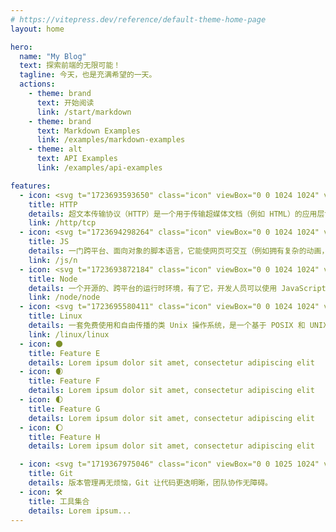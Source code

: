 ```yaml
---
# https://vitepress.dev/reference/default-theme-home-page
layout: home

hero:
  name: "My Blog"
  text: 探索前端的无限可能！
  tagline: 今天，也是充满希望的一天。
  actions:
    - theme: brand
      text: 开始阅读
      link: /start/markdown
    - theme: brand
      text: Markdown Examples
      link: /examples/markdown-examples
    - theme: alt
      text: API Examples
      link: /examples/api-examples

features:
  - icon: <svg t="1723693593650" class="icon" viewBox="0 0 1024 1024" version="1.1" xmlns="http://www.w3.org/2000/svg" p-id="1722" width="200" height="200"><path d="M429.5 728.2h36.6V593.4h51.4v-32.9H378.1v32.9h51.4zM251.2 658.9h68.5v69.3h36.7V560.5h-36.7v65.4h-68.5v-65.4h-36.6v167.7h36.6zM583.1 728.2h36.7V593.4h51.4v-32.9H531.8v32.9h51.3zM734.2 668.1h33.4c41.9 0 62.8-18 62.8-54 0-35.7-20.8-53.6-62.3-53.6h-70.5v167.7h36.7v-60.1z m0-74.7H766c10.1 0 17.2 1.7 21.4 5h0.2c4 3 5.9 8.2 5.9 15.6 0 7.6-1.9 13-5.8 16.1-4.5 3.3-11.7 5-21.7 5h-31.8v-41.7zM802.2 172.7H680c-18.2 0-32.9 14.7-32.9 32.9s14.7 32.9 32.9 32.9h122.1c18.2 0 32.9-14.7 32.9-32.9s-14.6-32.9-32.8-32.9z" p-id="1723"></path><path d="M457.1 203.5m-33.8 0a33.8 33.8 0 1 0 67.6 0 33.8 33.8 0 1 0-67.6 0Z" p-id="1724"></path><path d="M841.3 62H182.7C116.1 62 62 116.1 62 182.7v658.5C62 907.9 116.1 962 182.7 962h658.5c66.7 0 120.7-54.1 120.7-120.7V182.7C962 116.1 907.9 62 841.3 62z m54.8 779.3c0 30.3-24.6 54.9-54.9 54.9H182.7c-30.3 0-54.9-24.6-54.9-54.9V348.7h768.3v492.6z m0-558.4H127.9V182.7c0-30.3 24.6-54.9 54.9-54.9h658.5c30.3 0 54.9 24.6 54.9 54.9v100.2z" p-id="1725"></path><path d="M220.2 203.5m-33.8 0a33.8 33.8 0 1 0 67.6 0 33.8 33.8 0 1 0-67.6 0Z" p-id="1726"></path><path d="M338.7 203.5m-33.8 0a33.8 33.8 0 1 0 67.6 0 33.8 33.8 0 1 0-67.6 0Z" p-id="1727"></path></svg>
    title: HTTP
    details: 超文本传输协议（HTTP）是一个用于传输超媒体文档（例如 HTML）的应用层协议。
    link: /http/tcp
  - icon: <svg t="1723694298264" class="icon" viewBox="0 0 1024 1024" version="1.1" xmlns="http://www.w3.org/2000/svg" p-id="954" width="200" height="200"><path d="M64 64v896h896V64H64z m487.6 698.8c0 87.2-51.2 127-125.8 127-67.4 0-106.4-34.8-126.4-77l68.6-41.4c13.2 23.4 25.2 43.2 54.2 43.2 27.6 0 45.2-10.8 45.2-53V475.4h84.2v287.4z m199.2 127c-78.2 0-128.8-37.2-153.4-86l68.6-39.6c18 29.4 41.6 51.2 83 51.2 34.8 0 57.2-17.4 57.2-41.6 0-28.8-22.8-39-61.4-56l-21-9c-60.8-25.8-101-58.4-101-127 0-63.2 48.2-111.2 123.2-111.2 53.6 0 92 18.6 119.6 67.4L800 580c-14.4-25.8-30-36-54.2-36-24.6 0-40.2 15.6-40.2 36 0 25.2 15.6 35.4 51.8 51.2l21 9c71.6 30.6 111.8 62 111.8 132.4 0 75.6-59.6 117.2-139.4 117.2z" fill="#F7D748" p-id="955"></path></svg>
    title: JS
    details: 一门跨平台、面向对象的脚本语言，它能使网页可交互（例如拥有复杂的动画，可点击的按钮，通俗的菜单等）。
    link: /js/n
  - icon: <svg t="1723693872184" class="icon" viewBox="0 0 1024 1024" version="1.1" xmlns="http://www.w3.org/2000/svg" p-id="2544" width="200" height="200"><path d="M512 78.933333c-11.52 0-23.466667 2.986667-33.28 8.533334l-317.44 183.466666c-20.48 11.946667-33.28 34.133333-33.28 58.026667v366.08c0 23.893333 12.8 46.08 33.28 58.026667l83.2 47.786666c40.533333 19.626667 54.186667 20.053333 72.96 20.053334 59.733333 0 94.293333-36.266667 94.293333-99.413334V360.106667c0-5.12-4.266667-9.386667-9.386666-9.386667H362.666667c-5.546667 0-9.813333 4.266667-9.813334 9.386667v361.386666c0 28.16-29.013333 55.893333-75.52 32.426667L189.866667 704a11.093333 11.093333 0 0 1-4.693334-8.96V328.96c0-3.84 1.706667-7.253333 4.693334-8.96l317.44-183.04c2.56-1.706667 6.826667-1.706667 9.386666 0l317.44 183.04c2.986667 1.706667 4.693333 5.12 4.693334 8.96v366.08c0 3.413333-1.706667 6.826667-4.693334 8.96l-317.44 183.04c-2.56 1.706667-6.826667 1.706667-9.813333 0L426.666667 838.4c-3.413333-1.28-6.826667-1.706667-8.96-0.426667-22.613333 12.8-26.88 15.36-47.786667 21.76-5.12 1.706667-13.226667 4.693333 2.986667 13.653334l105.813333 62.72c10.24 5.973333 21.333333 8.96 33.28 8.96s23.04-2.986667 33.28-8.96l317.44-183.04c20.48-11.946667 33.28-34.133333 33.28-58.026667V328.96c0-23.893333-12.8-46.08-33.28-58.026667l-317.44-183.466666c-9.813333-5.546667-21.333333-8.533333-33.28-8.533334M597.333333 341.333333c-90.453333 0-144.64 37.973333-144.64 101.973334 0 68.693333 53.76 88.746667 140.8 97.28 103.68 10.24 111.786667 25.6 111.786667 46.08 0 35.413333-28.586667 50.346667-95.146667 50.346666-84.48 0-102.4-20.906667-108.8-62.72a9.642667 9.642667 0 0 0-9.386666-7.68h-40.96c-5.12 0-8.96 3.84-8.96 9.386667 0 52.906667 29.013333 116.906667 168.106666 116.906667 100.266667 0 157.866667-39.68 157.866667-108.8 0-68.693333-46.08-86.613333-143.786667-99.84-98.56-12.8-108.373333-19.626667-108.373333-42.666667 0-19.2 8.533333-44.8 81.493333-44.8 64 0 89.173333 14.08 98.986667 58.026667 0.853333 4.266667 4.693333 7.253333 8.96 7.253333h41.386667c2.133333 0 4.693333-0.853333 6.4-2.986667 1.706667-1.706667 2.986667-4.266667 2.133333-6.826666C749.226667 376.32 698.88 341.333333 597.333333 341.333333z" fill="#417e38" p-id="2545"></path></svg>
    title: Node
    details: 一个开源的、跨平台的运行时环境，有了它，开发人员可以使用 JavaScript 创建各种服务器端工具和应用程序。
    link: /node/node
  - icon: <svg t="1723695580411" class="icon" viewBox="0 0 1024 1024" version="1.1" xmlns="http://www.w3.org/2000/svg" p-id="1162" width="200" height="200"><path d="M525.2 198.3c-8.6 5.6-15.2 13.8-18.9 23.4-3.8 12.4-3.2 25.6 1.5 37.7 3.9 12.7 11.7 23.8 22.2 31.8 5.4 3.8 11.6 6.2 18.2 7 6.6 0.8 13.2-0.3 19.1-3.3 7-3.9 12.6-10 15.9-17.3 3.2-7.4 5-15.3 5.2-23.3 0.7-10.2-0.6-20.4-3.8-30.1-3.5-10.6-10.3-19.7-19.5-25.9-4.7-3-9.9-5-15.4-5.8-5.5-0.8-11.1-0.2-16.3 1.8-2.9 1.2-5.7 2.7-8.3 4.5" fill="#FFFFFF" p-id="1163"></path><path d="M810.2 606.5c-5.1-28.3-13.1-56-23.8-82.6-7.3-19.8-17.2-38.6-29.5-55.8-12.4-16.5-28.1-30.4-40.2-47.1-6.4-8.7-11.8-18.4-18.5-26.9-2.7-5.6-5.3-11.2-7.9-16.8-8-17.5-15.3-35.4-24.8-52-1.5-2.6-3.1-5.2-4.6-7.7-1.2-16-2.9-32-3.8-48 0.7-32.1-2-64.3-8.1-95.9-4.2-15.1-10.6-29.6-19-42.8-9.8-15.6-22.4-29.2-37.2-40.1-24.1-17.1-52.9-26.3-82.4-26.4-21.7-0.5-43.2 4.4-62.5 14.4-20.3 11.1-36.7 28.2-47 48.9-9.6 20.9-14.7 43.5-15 66.5-0.8 22.6 1.3 45 2.2 67.6 0.9 23.4 0.4 46.9 2.3 70.3 0.6 7.5 1.5 15 1.5 22.6 0 3.8-0.2 7.6-0.3 11.3l-0.3 0.8c-10.2 17.3-21.5 34-33.8 49.9-8.6 10.9-17.2 21.7-25.9 32.4-11.3 12.7-20.9 26.8-28.5 42-5.1 13.2-9.2 26.8-12.4 40.6l-0.3 1.1c-4.8 15.9-10.8 31.3-18 46.2-0.7 1.4-1.4 2.9-2 4.2-4.3 8.9-8.8 17.8-13.5 26.5l-5.4 10.1c-3.4 6.1-6.4 12.4-9 18.8-1.5 3.9-2.7 7.9-3.4 12-1.3 8.7-0.7 17.5 1.6 25.9 0.5 2.1 1.2 4.2 1.9 6.3 2.2 6.2 4.8 12.3 7.9 18.1 1.4 2.7 2.9 5.3 4.3 8l1.3 1.9c1.4 2.5 2.9 5 4.4 7.4l0.2 0.3c1.7 2.8 3.6 5.5 5.4 8.2l0.3 0.4c1.9 2.6 3.8 5.3 5.8 7.9 7.4 28.9 21 55.8 39.7 79-2.9 5.1-5.5 10.1-8.4 15.1-10.2 14.8-18.6 30.7-25.1 47.4-2.7 8.6-3.4 17.7-1.9 26.6 1.4 9 6 17.1 13 23 4.7 3.6 10.1 6.1 15.8 7.3 5.7 1.2 11.6 1.8 17.5 1.5 22.2-1.7 44.2-6.1 65.4-12.9 12.8-3.4 25.6-6.4 38.6-9 13.5-3.1 27.2-5 41-5.6 3.4 0.1 6.8-0.1 10.1-0.3 9.4 1 18.8 1.4 28.3 1l3.5-0.2c2.4 0.3 4.9 0.4 7.4 0.6 16.6 0.9 33.1 2.6 49.5 5.1 14.4 2.2 28.8 5 43 8.5 21.9 6.6 44.4 11 67.3 12.9 6 0.3 12-0.2 18-1.4 5.9-1.2 11.5-3.8 16.3-7.4 7-5.8 11.6-13.9 13.1-22.9 1.5-8.9 0.8-18-1.9-26.6-6.6-16.7-15.1-32.6-25.5-47.3-3.6-6.1-7-12.4-10.6-18.5 15.5-17.3 29.2-36.3 40.7-56.5 7 0.4 13.9-0.4 20.6-2.6 17.5-5.9 32.7-17.3 43.3-32.5 3.2-4.5 5.7-9.5 7.2-14.8 6.9-10.7 11.6-22.7 13.8-35.3 3.2-20.8 2.7-42.1-1.5-62.7h-0.2z m0 0" fill="#020204" p-id="1164"></path><path d="M425.6 323.2c-3.1 4-5.3 8.7-6.4 13.6-1.1 4.9-1.8 10-1.9 15 0.3 10.1-0.5 20.2-2.5 30.1-3.5 10.3-8.8 19.8-15.6 28.3-11.7 14.7-20.9 31.2-27.2 48.8-3.2 10.9-4.3 22.3-3.1 33.7-12.1 17.9-22.6 36.9-31.3 56.7-13.4 29.9-22 61.8-25.5 94.4-4.3 40.1 1.6 80.6 17 117.8 11.3 26.8 28.5 50.8 50.3 70.1 11.2 9.7 23.5 17.9 36.7 24.4 46.7 22.8 101.4 22.3 147.6-1.4 23.1-13.5 44.2-30.2 62.6-49.5 11.9-10.8 22.5-22.9 31.8-36.1 15.5-26.9 24.6-57.1 26.5-88.1 9.6-53.6 3.7-108.8-16.9-159.2-8.1-16.8-18.8-32.2-31.8-45.6a252.5 252.5 0 0 0-20.2-68c-7.2-15.5-15.9-30.3-22.6-46.2-2.7-6.5-5.1-13.1-8.1-19.4-2.9-6.4-6.9-12.3-11.8-17.3-5.3-4.9-11.6-8.6-18.5-10.7-6.9-2.2-14-3.4-21.2-3.6-14.4-0.7-28.9 1.1-43.1 0.6-11.5-0.5-22.8-2.5-34.3-1.8-5.7 0.3-11.4 1.4-16.7 3.5-5.4 2.1-10.1 5.5-13.8 10m4.6-125.1c-5.4 0.4-10.5 2.7-14.4 6.4-3.9 3.7-6.8 8.4-8.4 13.5-2.7 10.4-3.4 21.3-1.9 32 0.2 9.7 1.9 19.4 5.1 28.6 1.8 4.5 4.4 8.7 7.8 12.2 3.4 3.5 7.7 6.1 12.4 7.3 4.5 1.1 9.2 0.9 13.5-0.5 4.3-1.4 8.3-3.8 11.5-7 4.7-4.8 8.1-10.7 9.8-17.1 1.7-6.4 2.5-13.1 2.3-19.8 0-8.3-1.3-16.6-3.8-24.6s-6.8-15.3-12.6-21.4c-2.8-2.9-6-5.4-9.6-7.2-3.7-1.7-7.7-2.6-11.7-2.4m95 0c-8.6 5.6-15.2 13.8-18.9 23.4-3.8 12.4-3.2 25.6 1.5 37.7 3.9 12.7 11.7 23.8 22.2 31.8 5.4 3.8 11.6 6.2 18.2 7 6.6 0.8 13.2-0.3 19.1-3.3 7-3.9 12.6-10 15.9-17.3 3.2-7.4 5-15.3 5.2-23.3 0.7-10.2-0.6-20.4-3.8-30.1-3.5-10.6-10.3-19.7-19.5-25.9-4.7-3-9.9-5-15.4-5.8-5.5-0.8-11.1-0.2-16.3 1.8-2.9 1.2-5.7 2.7-8.3 4.5" fill="#FFFFFF" p-id="1165"></path><path d="M544.5 223.6c-3.2 0.2-6.2 1.2-8.9 2.9s-5 4-6.8 6.6c-3.4 5.3-5.3 11.5-5.4 17.9-0.3 4.7 0.4 9.5 1.9 14s4.3 8.5 7.9 11.5c3.8 3.1 8.4 4.9 13.3 5.2 4.9 0.2 9.7-1.1 13.7-3.9 3.2-2.3 5.8-5.2 7.6-8.7 1.8-3.4 2.9-7.2 3.4-11 1-6.8-0.2-13.8-3.2-19.9-3.1-6.2-8.4-10.9-14.8-13.4-2.8-1.1-5.7-1.5-8.7-1.4" fill="#020204" p-id="1166"></path><path d="M430.2 198.3c-5.4 0.4-10.5 2.7-14.4 6.4-3.9 3.7-6.8 8.4-8.4 13.5-2.7 10.4-3.4 21.3-1.9 32 0.2 9.7 1.9 19.4 5.1 28.6 1.8 4.6 4.4 8.7 7.8 12.2 3.4 3.5 7.7 6.1 12.4 7.3 4.5 1.1 9.2 0.9 13.5-0.5 4.3-1.4 8.3-3.8 11.5-7 4.7-4.8 8.1-10.7 9.8-17.1 1.7-6.4 2.5-13.1 2.3-19.8 0-8.3-1.3-16.6-3.8-24.6s-6.8-15.3-12.6-21.4c-2.8-2.9-6-5.4-9.6-7.2-3.7-1.7-7.7-2.6-11.7-2.4" fill="#FFFFFF" p-id="1167"></path><path d="M417.3 242.8c-1.3 6.7-1 13.7 1.1 20.2 1.6 4.3 4 8.2 7.2 11.5 2 2.2 4.3 4.1 7 5.4 2.7 1.4 5.7 1.8 8.7 1.1 2.7-0.7 5-2.3 6.7-4.5 1.7-2.2 2.9-4.7 3.7-7.3 2.3-7.8 2.1-16.1-0.4-23.9-1.6-5.7-4.7-10.9-9.1-14.8-2.1-1.8-4.7-3.2-7.4-3.9-2.8-0.7-5.7-0.5-8.4 0.7-2.8 1.4-5.1 3.7-6.5 6.5-1.4 2.8-2.3 5.8-2.7 8.9" fill="#020204" p-id="1168"></path><path d="M404.6 326.9c0.2 0.9 0.5 1.8 1 2.5 0.9 1.4 2 2.5 3.4 3.4 1.3 0.9 2.6 1.7 3.9 2.5 6.9 4.7 13 10.5 17.9 17.3 6 9.4 13.5 17.8 22 25 6.5 4.5 14.1 7.2 22 7.9 9.2 0.7 18.5-0.4 27.4-3.2 8.2-2.4 16.1-5.8 23.5-10.3 12.7-10.2 26.3-19.2 40.7-26.7 3.4-1.2 6.8-2.1 10-3.6 3.3-1.4 6.1-3.8 7.8-7 1.1-3.2 1.8-6.6 1.9-10 0.5-3.6 1.7-7.1 2.3-10.7 0.8-3.6 0.5-7.3-0.8-10.8-1.4-2.7-3.6-4.9-6.3-6.3-2.7-1.3-5.7-2.1-8.7-2.2-6.1 0.2-12.1 0.8-18 1.8-8 0.7-16-0.3-24 0-9.9 0.3-19.8 2.5-29.8 2.9-11.4 0.6-22.7-1.2-34.1-1.7-4.9-0.3-9.9-0.1-14.8 0.7-4.9 0.7-9.6 2.5-13.7 5.3-3.8 3-7.3 6.2-10.7 9.6-1.8 1.6-3.8 3-5.9 4.1-2.2 1.1-4.5 1.7-7 1.6-1.2-0.2-2.5-0.2-3.7 0-0.7 0.3-1.4 0.7-1.9 1.2l-1.5 1.8c-1 1.5-1.9 3.1-2.6 4.7" fill="#D99A03" p-id="1169"></path><path d="M429.7 301.7c-4 2.4-7.9 5-11.8 7.7-2.1 1.3-3.8 3-5.1 5.1-0.7 1.6-1 3.3-0.9 5 0.1 1.7 0.1 3.4 0 5.1-0.1 1.1-0.5 2.3-0.5 3.5 0 0.6 0 1.2 0.2 1.7 0.2 0.6 0.4 1.1 0.8 1.5 0.5 0.5 1.2 0.9 2 1.1 0.7 0.2 1.5 0.3 2.3 0.5 3.5 1 6.7 2.9 9.3 5.4 2.7 2.4 5.1 5.2 8 7.5 8 6 17.7 9.1 27.6 9 9.9-0.2 19.7-1.6 29.2-4.1 7.5-1.6 14.9-3.6 22.1-6.1 11.2-4.2 21.5-10.3 30.4-18.2 3.9-3.8 8-7.2 12.4-10.3 4-2.5 8.7-4.2 12.7-6.6 0.4-0.2 0.7-0.5 1.1-0.7 0.3-0.3 0.6-0.6 0.8-1 0.3-0.7 0.3-1.5 0-2.2-0.2-0.7-0.5-1.3-0.9-1.8-0.5-0.6-1.1-1.2-1.7-1.7-4.6-3.4-10.1-5.3-15.8-5.5-5.8-0.4-11.3 0-16.9-1.1-5.2-1.1-10.3-2.6-15.3-4.4-5.3-1.7-10.7-3-16.3-3.9-13-2.1-26.2-1.8-39.1 1-12.1 2.7-23.8 7.3-34.6 13.5" fill="#604405" p-id="1170"></path><path d="M428.4 288.1c-5.8 3.9-11 8.7-15.5 14.1-2.6 3-4.7 6.5-6.1 10.3-0.9 3-1.5 6.1-2 9.2-0.3 1.1-0.5 2.3-0.5 3.5 0 0.6 0.1 1.2 0.3 1.7 0.2 0.6 0.5 1.1 0.9 1.5 0.7 0.7 1.6 1.1 2.6 1.3 0.9 0.2 1.9 0.2 2.9 0.3 4.4 0.7 8.5 2.5 12.1 5.1 3.6 2.5 7 5.4 10.7 7.8 8.4 5 18 7.7 27.8 7.9 9.8 0.2 19.5-0.8 29-2.9 7.6-1.4 15.1-3.5 22.4-6.3 10.9-4.7 21.1-10.8 30.4-18.2 4.3-3.2 8.5-6.6 12.4-10.3 1.3-1.3 2.6-2.6 4-3.8 1.4-1.2 3-2.1 4.7-2.7 2.7-0.7 5.5-0.8 8.3-0.1 2 0.5 4.1 0.7 6.2 0.7 1.1 0 2.1-0.2 3.1-0.5 1-0.4 1.9-1 2.5-1.8 0.9-1.1 1.3-2.4 1.3-3.8s-0.4-2.7-1.1-3.9c-1.5-2.3-3.8-4.1-6.3-5.1-3.5-1.4-7.1-2.5-10.8-3.2-11.3-2.7-22.3-6.7-32.7-11.9-5.2-2.6-10.1-5.4-15.3-8.1-5.2-2.9-10.6-5.4-16.2-7.2-12.9-3.5-26.6-2.9-39.1 1.8-14 4.9-26.5 13.4-36.1 24.7" fill="#F5BD0C" p-id="1171"></path><path d="M493.5 272.2c0.7 2.3 4.3 1.9 6.4 2.9 2.1 1 3.3 2.9 5.3 3.1 2.1 0.2 5-0.7 5.3-2.6 0.4-2.6-3.4-4.2-5.8-5.1-3.2-1.5-6.8-1.6-10-0.2-0.7 0.3-1.4 1.2-1.2 1.9z m-34.4-1.2c-2.7-0.9-7.1 3.8-5.8 6.3 0.4 0.7 1.6 1.5 2.4 1.1 0.8-0.4 2.3-3.1 3.6-4 1-0.8 0.8-3.1-0.2-3.4z m0 0" fill="#CD8907" p-id="1172"></path><path d="M887.7 829.8c-2 5.2-4.9 10-8.5 14.3-8.4 9-18.6 16.2-29.8 21.2-19 8.8-37.5 18.6-55.5 29.3-11.7 7.8-22.6 16.6-32.7 26.4-8.3 8.7-17.2 16.7-26.6 24.2-9.8 7.2-21.1 12.1-33.1 14-14.7 1.9-29.6-0.4-43.1-6.5-9.7-3.7-18.1-10.2-24-18.8-5-9.2-7.3-19.5-6.8-29.9 0.6-18.3 2.8-36.5 6.6-54.5 2.6-15 5.2-30 6.8-45.1 2.8-27.6 3.1-55.3 1-82.9-0.5-4.6-0.5-9.3 0-13.9 0.6-9.4 8.5-16.6 18-16.5 4.3-0.1 8.6 0.3 12.8 1.1 10 1.2 20 2.9 29.8 5.2 6.1 1.6 12.2 3.8 18.3 5.5 10.2 3 21 3.9 31.6 2.9 11.1-2.6 22.4-4.3 33.8-5.3 4.7 0.2 9.4 1 13.8 2.4 4.6 1.3 8.9 3.6 12.4 6.9 2.5 2.7 4.5 5.8 5.8 9.2 1.9 5.1 3.1 10.4 3.5 15.8 0.2 4.8 0.6 9.6 1.2 14.4 1.7 7.7 5.4 14.9 10.6 20.9 5.3 5.8 11 11.2 17.2 16 5.9 5.2 12.1 10 18.6 14.4 3.1 2.1 6.2 4 9.1 6.3 3 2.2 5.5 5 7.4 8.2 2.4 4.4 3.2 9.5 2 14.4" fill="#F5BD0C" p-id="1173"></path><path d="M887.7 829.8c-2 5.2-4.9 10-8.5 14.3-8.4 9-18.6 16.2-29.8 21.2-19 8.8-37.5 18.6-55.5 29.3-11.7 7.8-22.6 16.6-32.7 26.4-8.3 8.7-17.2 16.7-26.6 24.2-9.8 7.2-21.1 12.1-33.1 14-14.7 1.9-29.6-0.4-43.1-6.5-9.7-3.7-18.1-10.2-24-18.8-5-9.2-7.3-19.5-6.8-29.9 0.6-18.3 2.8-36.5 6.6-54.5 2.6-15 5.2-30 6.8-45.1 2.8-27.6 3.1-55.3 1-82.9-0.5-4.6-0.5-9.3 0-13.9 0.6-9.4 8.5-16.6 18-16.5 4.3-0.1 8.6 0.3 12.8 1.1 10 1.2 20 2.9 29.8 5.2 6.1 1.6 12.2 3.8 18.3 5.5 10.2 3 21 3.9 31.6 2.9 11.1-2.6 22.4-4.3 33.8-5.3 4.7 0.2 9.4 1 13.8 2.4 4.6 1.3 8.9 3.6 12.4 6.9 2.5 2.7 4.5 5.8 5.8 9.2 1.9 5.1 3.1 10.4 3.5 15.8 0.2 4.8 0.6 9.6 1.2 14.4 1.7 7.7 5.4 14.9 10.6 20.9 5.3 5.8 11 11.2 17.2 16 5.9 5.2 12.1 10 18.6 14.4 3.1 2.1 6.2 4 9.1 6.3 3 2.2 5.5 5 7.4 8.2 2.4 4.4 3.2 9.5 2 14.4M259.4 676.3c4.9-1.9 10.2-2.4 15.4-1.4 5.2 1 10.1 3.1 14.4 6.1 8.3 6.3 15.5 14.1 21.2 22.8 14.1 19.4 27.6 39.2 39.9 59.8 10 16.7 19.1 33.9 30.6 49.6 7.5 10.2 16 19.7 23.6 29.9 7.9 10 13.9 21.4 17.6 33.5 4.4 16.1 2.6 33.2-4.9 48.1-5.4 10.4-13.5 19.1-23.4 25.1-10 6-21.5 9-33.2 8.7-18.4-2.5-36.2-8.1-52.6-16.6-34.9-13.9-72.8-18.3-108.8-29.1-11.1-3.3-21.9-7.3-33.1-10.3-5-1.2-9.9-2.7-14.7-4.7-4.7-2-8.8-5.4-11.5-9.7-2-3.5-3-7.5-2.9-11.5 0.1-4 0.9-7.9 2.3-11.5 2.7-7.5 7.1-14.2 10-21.6 4.4-12.2 6.1-25.3 5-38.2-0.6-12.9-2.9-25.8-3.6-38.7-0.6-5.8-0.4-11.6 0.6-17.3 1.5-11.4 10.4-20.5 21.9-22.2 5.3-0.9 10.6-1.3 15.9-1 5.3 0.3 10.7 0.3 16 0 5.3-0.3 10.6-1.8 15.3-4.3 4.3-2.6 8.1-6.2 11-10.4 2.9-4.2 5.5-8.5 7.9-13 2.4-4.5 5.1-8.7 8.3-12.7 3-4.1 7.1-7.2 11.8-9.4" fill="#F5BD0C" p-id="1174"></path><path d="M259.4 676.4c4.9-1.9 10.2-2.4 15.4-1.4 5.2 1 10.1 3.1 14.4 6.1 8.3 6.3 15.5 14.1 21.2 22.8 14.1 19.4 27.6 39.2 39.9 59.8 10 16.7 19.1 33.9 30.6 49.6 7.5 10.2 16 19.7 23.6 29.9 7.9 10 13.9 21.4 17.6 33.5 4.4 16.1 2.6 33.2-4.9 48.1-5.4 10.4-13.5 19.1-23.4 25.1-10 6-21.5 9-33.2 8.7-18.4-2.5-36.2-8.1-52.6-16.6-34.9-13.9-72.8-18.3-108.8-29.1-11.1-3.3-21.9-7.3-33.1-10.3-5-1.2-9.9-2.7-14.7-4.7-4.7-2-8.8-5.4-11.5-9.7-2-3.5-3-7.5-2.9-11.5 0.1-4 0.9-7.9 2.3-11.5 2.7-7.5 7.1-14.2 10-21.6 4.4-12.2 6.1-25.3 5-38.2-0.6-12.9-2.9-25.7-3.6-38.7-0.6-5.8-0.4-11.6 0.6-17.3 1.5-11.4 10.4-20.5 21.9-22.2 5.3-0.9 10.6-1.3 15.9-1 5.3 0.3 10.7 0.3 16 0 5.3-0.3 10.6-1.8 15.3-4.3 4.3-2.6 8.1-6.2 11-10.4 2.9-4.2 5.5-8.5 7.9-13 2.4-4.5 5.1-8.7 8.3-12.7 3-4.1 7.1-7.3 11.8-9.4" fill="#F5BD0C" p-id="1175"></path><path d="M267.1 684.8c4.4-1.7 9.3-2 13.9-0.9s8.9 3.2 12.6 6.2c7.1 6.2 13.1 13.6 17.6 21.9 12 19.4 23.7 39 34.6 59 7.9 15.3 16.8 30.1 26.6 44.2 6.8 9.2 14.6 17.6 21.6 26.6 7.3 8.9 12.8 19 16.2 29.9 4 14.3 2.3 29.6-4.5 42.9-5 9.4-12.5 17.3-21.7 22.6-9.2 5.4-19.8 8-30.4 7.5-16.7-2.6-32.9-7.6-48.2-14.9-30.4-11.1-63.5-12.5-94.7-21.2-11.2-3-22.1-7.1-33.4-9.9-5-1.1-10-2.5-14.8-4.3-4.8-1.8-9-5.2-11.8-9.5-1.8-3.4-2.7-7.2-2.5-11 0.2-3.8 1-7.6 2.4-11.2 2.7-7.1 7-13.6 9.7-20.7 3.8-11 5.1-22.6 3.9-34.2-0.8-11.5-2.9-22.9-3.5-34.5-0.4-5.1-0.2-10.3 0.7-15.4 0.9-5.1 3.3-9.8 6.9-13.6 4.2-3.8 9.4-6.3 15-7 5.6-0.7 11.2-0.7 16.7 0 5.6 0.7 11.2 0.9 16.8 0.8 11 0 21-6.4 25.7-16.4 2.3-4.5 4.3-9.2 5.9-13.9 1.7-4.8 4-9.3 6.7-13.6 2.8-4.3 6.8-7.7 11.5-9.7" fill="#F5BD0C" p-id="1176"></path></svg>
    title: Linux
    details: 一套免费使用和自由传播的类 Unix 操作系统，是一个基于 POSIX 和 UNIX 的多用户、多任务、支持多线程和多 CPU 的操作系统。
    link: /linux/linux
  - icon: 🌑
    title: Feature E
    details: Lorem ipsum dolor sit amet, consectetur adipiscing elit
  - icon: 🌒
    title: Feature F
    details: Lorem ipsum dolor sit amet, consectetur adipiscing elit
  - icon: 🌓
    title: Feature G
    details: Lorem ipsum dolor sit amet, consectetur adipiscing elit
  - icon: 🌔
    title: Feature H
    details: Lorem ipsum dolor sit amet, consectetur adipiscing elit

  - icon: <svg t="1719367975046" class="icon" viewBox="0 0 1025 1024" version="1.1" xmlns="http://www.w3.org/2000/svg" p-id="4515" width="200" height="200"><path d="M1004.728 466.4l-447.104-447.072c-25.728-25.76-67.488-25.76-93.28 0l-103.872 103.872 78.176 78.176c12.544-5.984 26.56-9.376 41.376-9.376 53.024 0 96 42.976 96 96 0 14.816-3.36 28.864-9.376 41.376l127.968 127.968c12.544-5.984 26.56-9.376 41.376-9.376 53.024 0 96 42.976 96 96s-42.976 96-96 96-96-42.976-96-96c0-14.816 3.36-28.864 9.376-41.376l-127.968-127.968c-3.04 1.472-6.176 2.752-9.376 3.872l0 266.976c37.28 13.184 64 48.704 64 90.528 0 53.024-42.976 96-96 96s-96-42.976-96-96c0-41.792 26.72-77.344 64-90.528l0-266.976c-37.28-13.184-64-48.704-64-90.528 0-14.816 3.36-28.864 9.376-41.376l-78.176-78.176-295.904 295.872c-25.76 25.792-25.76 67.52 0 93.28l447.136 447.072c25.728 25.76 67.488 25.76 93.28 0l444.992-444.992c25.76-25.76 25.76-67.552 0-93.28z" fill="#f14e32" p-id="4516"></path></svg>
    title: Git
    details: 版本管理再无烦恼，Git 让代码更迭明晰，团队协作无障碍。
  - icon: 🛠️
    title: 工具集合
    details: Lorem ipsum...
---
```

